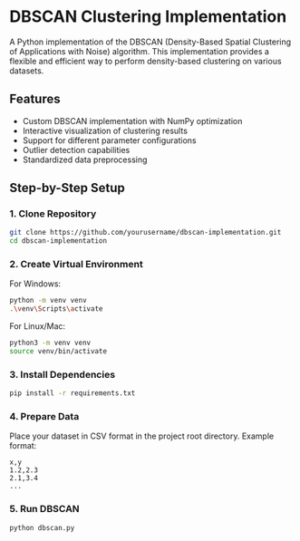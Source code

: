 # DBSCAN Clustering Implementation

A Python implementation of the DBSCAN (Density-Based Spatial Clustering of Applications with Noise) algorithm. This implementation provides a flexible and efficient way to perform density-based clustering on various datasets.

## Features

- Custom DBSCAN implementation with NumPy optimization
- Interactive visualization of clustering results
- Support for different parameter configurations
- Outlier detection capabilities
- Standardized data preprocessing

## Step-by-Step Setup

### 1. Clone Repository

```bash
git clone https://github.com/yourusername/dbscan-implementation.git
cd dbscan-implementation
```

### 2. Create Virtual Environment
For Windows:
```bash
python -m venv venv
.\venv\Scripts\activate
```

For Linux/Mac:
```bash
python3 -m venv venv
source venv/bin/activate
```

### 3. Install Dependencies
```bash
pip install -r requirements.txt
```

### 4. Prepare Data
Place your dataset in CSV format in the project root directory. Example format:
```csv
x,y
1.2,2.3
2.1,3.4
...
```

### 5. Run DBSCAN
```bash
python dbscan.py
```
